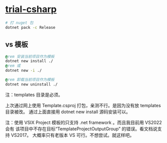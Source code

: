 # [trial-csharp](https://github.com/chaosannals/trial-csharp)

```bash
# 打 nuget 包
dotnet pack -c Release
```

## vs 模板

```bat
@rem 安装当前项目作为模板
dotnet new install ./
@rem 或
dotnet new -i ./

@rem 卸载当前项目作为模板
dotnet new uninstall ./
```

注：templates 目录是必须。

上次通过网上使用 Template.csproj 打包，亲测不行。是因为没有放 templates 目录被改。
通过上面直接用 dotnet new install 源码安装可以。

注：使用 VSIX Project 模板的只支持 .net framework 。而且我目前用 VS2022 会有 该项目中不存在目标“TemplateProjectOutputGroup” 的错误。看文档说支持 VS2017。 大概率只有老版本 VS 可行。不想尝试。就这样吧。
